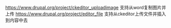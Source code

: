 https://www.drupal.org/project/ckeditor_uploadimage 支持从word复制图片并上传
https://www.drupal.org/project/editor_file  支持从ckeditor上传文件并插入到内容中去
